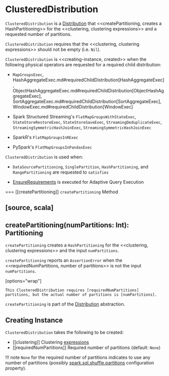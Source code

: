 # ClusteredDistribution

`ClusteredDistribution` is a [Distribution](Distribution.md) that <<createPartitioning, creates a HashPartitioning>> for the <<clustering, clustering expressions>> and a requested number of partitions.

`ClusteredDistribution` requires that the <<clustering, clustering expressions>> should not be empty (i.e. `Nil`).

`ClusteredDistribution` is <<creating-instance, created>> when the following physical operators are requested for a required child distribution:

* `MapGroupsExec`, HashAggregateExec.md#requiredChildDistribution[HashAggregateExec], ObjectHashAggregateExec.md#requiredChildDistribution[ObjectHashAggregateExec], SortAggregateExec.md#requiredChildDistribution[SortAggregateExec], WindowExec.md#requiredChildDistribution[WindowExec]

* Spark Structured Streaming's `FlatMapGroupsWithStateExec`, `StateStoreRestoreExec`, `StateStoreSaveExec`, `StreamingDeduplicateExec`, `StreamingSymmetricHashJoinExec`, `StreamingSymmetricHashJoinExec`

* SparkR's `FlatMapGroupsInRExec`

* PySpark's `FlatMapGroupsInPandasExec`

`ClusteredDistribution` is used when:

* `DataSourcePartitioning`, `SinglePartition`, `HashPartitioning`, and `RangePartitioning` are requested to `satisfies`

* [EnsureRequirements](../physical-optimizations/EnsureRequirements.md) is executed for Adaptive Query Execution

=== [[createPartitioning]] `createPartitioning` Method

[source, scala]
----
createPartitioning(numPartitions: Int): Partitioning
----

`createPartitioning` creates a `HashPartitioning` for the <<clustering, clustering expressions>> and the input `numPartitions`.

`createPartitioning` reports an `AssertionError` when the <<requiredNumPartitions, number of partitions>> is not the input `numPartitions`.

[options="wrap"]
```
This ClusteredDistribution requires [requiredNumPartitions] partitions, but the actual number of partitions is [numPartitions].
```

`createPartitioning` is part of the [Distribution](Distribution.md#createPartitioning) abstraction.

## Creating Instance

`ClusteredDistribution` takes the following to be created:

* [[clustering]] Clustering [expressions](../expressions/Expression.md)
* [[requiredNumPartitions]] Required number of partitions (default: `None`)

!!! note
    `None` for the required number of partitions indicates to use any number of partitions (possibly [spark.sql.shuffle.partitions](../configuration-properties.md#spark.sql.shuffle.partitions) configuration property).

